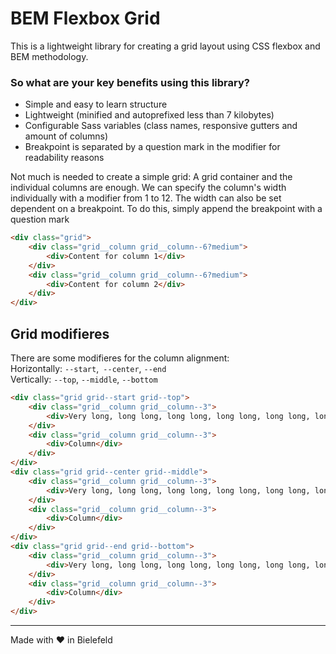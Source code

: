 # BEM Flexbox Grid

This is a lightweight library for creating a grid layout using CSS flexbox and BEM methodology. 

### So what are your key benefits using this library?

* Simple and easy to learn structure
* Lightweight (minified and autoprefixed less than 7 kilobytes)
* Configurable Sass variables (class names, responsive gutters and amount of columns)
* Breakpoint is separated by a question mark in the modifier for readability reasons

Not much is needed to create a simple grid: A grid container and the individual columns are enough. We can specify the column's width individually with a modifier from 1 to 12. The width can also be set dependent on a breakpoint. To do this, simply append the breakpoint with a question mark

```html
<div class="grid">
    <div class="grid__column grid__column--6?medium">
        <div>Content for column 1</div>
    </div>
    <div class="grid__column grid__column--6?medium">
        <div>Content for column 2</div>
    </div>
</div>
```



## Grid modifieres

There are some modifieres for the column alignment:\
Horizontally: `--start`,` --center`, `--end`\
Vertically: `--top`, `--middle`, `--bottom`

```html
<div class="grid grid--start grid--top">
    <div class="grid__column grid__column--3">
        <div>Very long, long long, long long, long long, long long, long long, long column</div>
    </div>
    <div class="grid__column grid__column--3">
        <div>Column</div>
    </div>
</div>
<div class="grid grid--center grid--middle">
    <div class="grid__column grid__column--3">
        <div>Very long, long long, long long, long long, long long, long long, long column</div>
    </div>
    <div class="grid__column grid__column--3">
        <div>Column</div>
    </div>
</div>
<div class="grid grid--end grid--bottom">
    <div class="grid__column grid__column--3">
        <div>Very long, long long, long long, long long, long long, long long, long column</div>
    </div>
    <div class="grid__column grid__column--3">
        <div>Column</div>
    </div>
</div>
```
---
Made with &#10084; in Bielefeld
